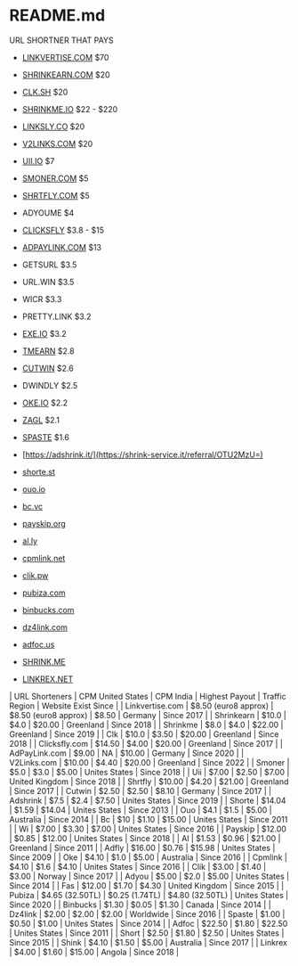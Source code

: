 # README.md
URL SHORTNER THAT PAYS

- [LINKVERTISE.COM](https://publisher.linkvertise.com/ac/1017482) $70
- [SHRINKEARN.COM](https://shrinkearn.com/ref/ishandutta2007) $20
- [CLK.SH](https://clk.sh/ref/ishandutta2007) $20
- [SHRINKME.IO](https://shrinkme.io/ref/ishandutta2007) $22 - $220
- [LINKSLY.CO](https://linksly.co/ref/ishandutta2007) $20
- [V2LINKS.COM](https://v2links.com/ref/ishandutta2007) $20
- [UII.IO](https://uii.io/ref/ishandutta2007) $7
- [SMONER.COM](https://smoner.com/ref/ishandutta2007) $5
- [SHRTFLY.COM](https://shrtfly.com/ref/ishandutta2007) $5
- ADYOUME $4
- [CLICKSFLY](https://clicksfly.com/ref/ishandutta2007) $3.8 - $15
- [ADPAYLINK.COM](https://adpaylink.com/ref/ishandutta2007) $13
- GETSURL $3.5
- URL.WIN $3.5
- WICR $3.3
- PRETTY.LINK $3.2
- [EXE.IO](https://exe.io/ref/ishandutta2007) $3.2
- [TMEARN](https://tmearn.net/ref/ishandutta2007) $2.8
- [CUTWIN](https://cutwin.com/ref/10155932283918649) $2.6
- DWINDLY $2.5
- [OKE.IO](https://oke.io/ref/ishandutta2007) $2.2
- [ZAGL](https://zee.gl/ref/10155920842323649) $2.1
- [SPASTE](https://www.spaste.com/site/register/19870) $1.6

- [https://adshrink.it/](https://shrink-service.it/referral/OTU2MzU=)

- [shorte.st](http://join-shortest.com/ref/baec3f4552?user-type=new)

- [ouo.io](http://ouo.io/ref/FLblOL1m)

- [bc.vc](https://bc.vc/?r=252243)

- [payskip.org](https://payskip.org/ref/ishandutta2007)

- [al.ly](https://al.ly/user/register?ref=46829)

- [cpmlink.net](https://cpmlink.net/?ref=OI4AAA)

- [clik.pw](https://clik.pw/ref/ishandutta2007)

- [pubiza.com](https://pubiza.com?r=337768)

- [binbucks.com](http://www.binbucks.com/site/register?id=14503)

- [dz4link.com](https://dz4link.com/ref/ishandutta2007)

- [adfoc.us](http://adfoc.us/?refid=837575)

- [SHRINK.ME](http://shon.xyz/r/108986)

- [LINKREX.NET](https://linkrex.net/ref/ishandutta2007)


| URL Shorteners | CPM United States | CPM India | Highest Payout | Traffic Region | Website Exist Since |
| Linkvertise.com | $8.50 (euro8 approx) | $8.50 (euro8 approx) | $8.50 | Germany | Since 2017 | 
| Shrinkearn | $10.0 | $4.0 | $20.00 | Greenland | Since 2018 |
| Shrinkme | $8.0 | $4.0 | $22.00 | Greenland | Since 2019 |
| Clk | $10.0 | $3.50 | $20.00 | Greenland | Since 2018 |
| Clicksfly.com | $14.50 | $4.00 | $20.00 | Greenland | Since 2017 |
| AdPayLink.com | $9.00 | NA | $10.00 | Germany | Since 2020 |
| V2Links.com | $10.00 | $4.40 | $20.00 | Greenland | Since 2022 |
| Smoner | $5.0 | $3.0 | $5.00 | Unites States | Since 2018 |
| Uii | $7.00 | $2.50 | $7.00 | United Kingdom | Since 2018 |
| Shrtfly | $10.00 | $4.20 | $21.00 | Greenland | Since 2017 |
| Cutwin | $2.50 | $2.50 | $8.10 | Germany | Since 2017 |
| Adshrink | $7.5 | $2.4 | $7.50 | Unites States | Since 2019 |
| Shorte | $14.04 | $1.59 | $14.04 | Unites States | Since 2013 |
| Ouo | $4.1 | $1.5 | $5.00 | Australia | Since 2014 |
| Bc | $10 | $1.10 | $15.00 | Unites States | Since 2011 |
| Wi | $7.00 | $3.30 | $7.00 | Unites States | Since 2016 |
| Payskip | $12.00 | $0.85 | $12.00 | Unites States | Since 2018 |
| Al | $1.53 | $0.96 | $21.00 | Greenland | Since 2011 |
| Adfly | $16.00 | $0.76 | $15.98 | Unites States | Since 2009 |
| Oke | $4.10 | $1.0 | $5.00 | Australia | Since 2016 |
| Cpmlink | $4.10 | $1.6 | $4.10 | Unites States | Since 2016 |
| Clik | $3.00 | $1.40 | $3.00 | Norway | Since 2017 |
| Adyou | $5.00 | $2.0 | $5.00 | Unites States | Since 2014 |
| Fas | $12.00 | $1.70 | $4.30 | United Kingdom | Since 2015 |
| Pubiza | $4.65 (32.50TL) | $0.25 (1.74TL) | $4.80 (32.50TL) | Unites States | Since 2020 |
| Binbucks | $1.30 | $0.05 | $1.30 | Canada | Since 2014 |
| Dz4link | $2.00 | $2.00 | $2.00 | Worldwide | Since 2016 |
| Spaste | $1.00 | $0.50 | $1.00 | Unites States | Since 2014 |
| Adfoc | $22.50 | $1.80 | $22.50 | Unites States | Since 2011 |
| Short | $2.50 | $1.80 | $2.50 | Unites States | Since 2015 |
| Shink | $4.10 | $1.50 | $5.00 | Australia | Since 2017 |
| Linkrex | $4.00 | $1.60 | $15.00 | Angola | Since 2018 |
